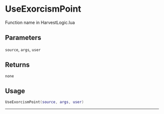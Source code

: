 # UseExorcismPoint
Function name in HarvestLogic.lua
## Parameters
`source`, `args`, `user`
## Returns
`none`
## Usage
```lua
UseExorcismPoint(source, args, user)
```
---
